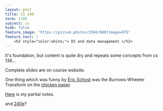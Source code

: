 ```yaml
---
layout: post
title: CS 240
term: 1195
subject: cs
hide: false
feature_image: "https://picsum.photos/2560/600?image=875"
feature_text: |
    <h2 style="color:white;"> DS and data management </h2>
---
```


It's foundation, but content is quite dry and repeats some concepts from cs 136...

Complete slides are on course website.

One thing which was funny by [Éric Schost](https://cs.uwaterloo.ca/~eschost/) was the Burrows-Wheeler Transform on the [chicken paper](https://isotropic.org/papers/chicken.pdf).

[Here](/pdfs/1195/cs240.pdf) is my partial notes.

and [240e](../CS240E)?
